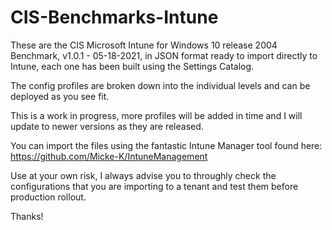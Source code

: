 # CIS-Benchmarks-Intune

These are the CIS Microsoft Intune for Windows 10 release 2004 Benchmark, v1.0.1 - 05-18-2021, in JSON format ready to import directly to Intune, each one has been built using the Settings Catalog.

The config profiles are broken down into the individual levels and can be deployed as you see fit.

This is a work in progress, more profiles will be added in time and I will update to newer versions as they are released.

You can import the files using the fantastic Intune Manager tool found here: https://github.com/Micke-K/IntuneManagement

Use at your own risk, I always advise you to throughly check the configurations that you are importing to a tenant and test them before production rollout.

Thanks!


